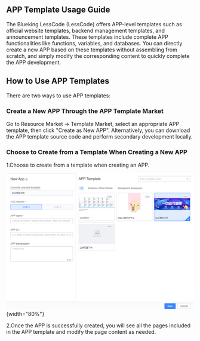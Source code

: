## APP Template Usage Guide

The Blueking LessCode (LessCode) offers APP-level templates such as official website templates, backend management templates, and announcement templates. These templates include complete APP functionalities like functions, variables, and databases. You can directly create a new APP based on these templates without assembling from scratch, and simply modify the corresponding content to quickly complete the APP development.

## How to Use APP Templates

There are two ways to use APP templates:

### Create a New APP Through the APP Template Market

Go to Resource Market -> Template Market, select an appropriate APP template, then click "Create as New APP". Alternatively, you can download the APP template source code and perform secondary development locally.

### Choose to Create from a Template When Creating a New APP

1.Choose to create from a template when creating an APP.

![](../../../../images/help/en/project-template.png){width="80%"}

2.Once the APP is successfully created, you will see all the pages included in the APP template and modify the page content as needed.
